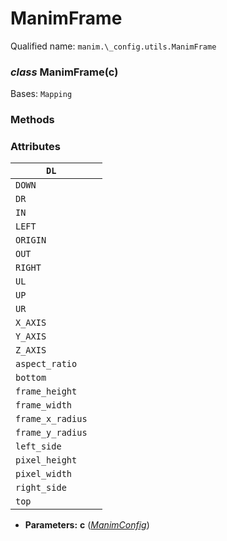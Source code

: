 # ManimFrame

Qualified name: `manim.\_config.utils.ManimFrame`

### *class* ManimFrame(c)

Bases: `Mapping`

### Methods

### Attributes

| `DL`             |    |
|------------------|----|
| `DOWN`           |    |
| `DR`             |    |
| `IN`             |    |
| `LEFT`           |    |
| `ORIGIN`         |    |
| `OUT`            |    |
| `RIGHT`          |    |
| `UL`             |    |
| `UP`             |    |
| `UR`             |    |
| `X_AXIS`         |    |
| `Y_AXIS`         |    |
| `Z_AXIS`         |    |
| `aspect_ratio`   |    |
| `bottom`         |    |
| `frame_height`   |    |
| `frame_width`    |    |
| `frame_x_radius` |    |
| `frame_y_radius` |    |
| `left_side`      |    |
| `pixel_height`   |    |
| `pixel_width`    |    |
| `right_side`     |    |
| `top`            |    |
* **Parameters:**
  **c** ([*ManimConfig*](manim._config.utils.ManimConfig.md#manim._config.utils.ManimConfig))
